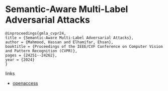 # Semantic-Aware Multi-Label Adversarial Attacks

```
@inproceedings{gmla_cvpr24,
title = {Semantic-Aware Multi-Label Adversarial Attacks},
author = {Mahmood, Hassan and Elhamifar, Ehsan},
booktitle = {Proceedings of the IEEE/CVF Conference on Computer Vision and Pattern Recognition (CVPR)},
pages = {24251--24262},
year = {2024}
}
```

links
- [openaccess](https://openaccess.thecvf.com//content/CVPR2024/html/Mahmood_Semantic-Aware_Multi-Label_Adversarial_Attacks_CVPR_2024_paper.html)

